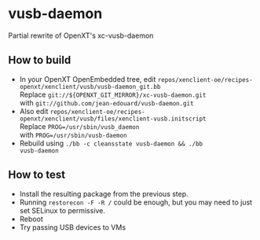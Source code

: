 # vusb-daemon
Partial rewrite of OpenXT's xc-vusb-daemon

## How to build
- In your OpenXT OpenEmbedded tree, edit <code>repos/xenclient-oe/recipes-openxt/xenclient/vusb/vusb-daemon_git.bb</code>  
Replace <code>git://${OPENXT_GIT_MIRROR}/xc-vusb-daemon.git</code>  
with <code>git://github.com/jean-edouard/vusb-daemon.git</code>
- Also edit <code>repos/xenclient-oe/recipes-openxt/xenclient/vusb/files/xenclient-vusb.initscript</code>  
Replace <code>PROG=/usr/sbin/vusb_daemon</code>  
with <code>PROG=/usr/sbin/vusb-daemon</code>
- Rebuild using <code>./bb -c cleansstate vusb-daemon && ./bb vusb-daemon</code>

## How to test
- Install the resulting package from the previous step.
- Running <code>restorecon -F -R /</code> could be enough, but you may need to just set SELinux to permissive.
- Reboot
- Try passing USB devices to VMs
